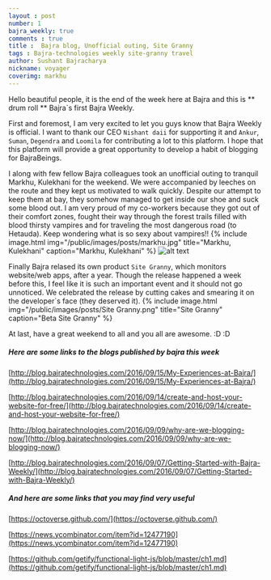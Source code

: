 ```yaml
---
layout : post
number: 1
bajra_weekly: true
comments : true
title :  Bajra blog, Unofficial outing, Site Granny
tags : Bajra-technologies weekly site-granny travel
author: Sushant Bajracharya
nickname: voyager
coverimg: markhu
---
```


Hello beautiful people, it is the end of the week here at Bajra and this is ** drum roll ** Bajra`s first  Bajra Weekly.

First and foremost, I am very excited to let you guys know that Bajra Weekly is official. I want to thank our CEO `Nishant daii` for supporting it and `Ankur`, `Suman`, `Degendra` and `Loomila` for contributing a lot to this platform. I hope that this platform will provide a great opportunity to develop a habit of blogging for BajraBeings.


I along with few fellow Bajra colleagues took an unofficial outing to tranquil Markhu, Kulekhani for the weekend. We were accompanied by leeches on the route and they kept us motivated to walk quickly. Despite our attempt to keep them at bay, they somehow managed to get inside our shoe and suck some blood out. I am very proud of my co-workers because they got out of their comfort zones, fought their way through the forest trails filled with blood thirsty vampires and for traveling the most dangerous road (to Hetauda). Keep wondering what is so sexy about vampires!!
{% include image.html
            img="/public/images/posts/markhu.jpg"
            title="Markhu, Kulekhani"
            caption="Markhu, Kulekhani" %}
![alt text](http://1.bp.blogspot.com/_OBZ90VoJqNc/TSw_7rRQuHI/AAAAAAAAFqM/DgDgTAMvsnM/s1600/Stephen%2527s%2Bjungle%2Bpet.jpg "Leech")


Finally Bajra relased its own product `Site Granny`, which monitors website/web apps, after a year. Though the release happened a week before this, I feel like it is such an important event and it should not go unnoticed. We celebrated the release by cutting cakes and smearing it on the developer`s face (they deserved it).
{% include image.html
            img="/public/images/posts/Site Granny.png"
            title="Site Granny"
            caption="Beta Site Granny" %}

At last, have a great weekend to all and you all are awesome. :D :D

##### Here are some links to the blogs published by bajra this week
[http://blog.bajratechnologies.com/2016/09/15/My-Experiences-at-Bajra/](http://blog.bajratechnologies.com/2016/09/15/My-Experiences-at-Bajra/)

[http://blog.bajratechnologies.com/2016/09/14/create-and-host-your-website-for-free/](http://blog.bajratechnologies.com/2016/09/14/create-and-host-your-website-for-free/)

[http://blog.bajratechnologies.com/2016/09/09/why-are-we-blogging-now/](http://blog.bajratechnologies.com/2016/09/09/why-are-we-blogging-now/)

[http://blog.bajratechnologies.com/2016/09/07/Getting-Started-with-Bajra-Weekly/](http://blog.bajratechnologies.com/2016/09/07/Getting-Started-with-Bajra-Weekly/)

##### And here are some links that you may find very useful
[https://octoverse.github.com/](https://octoverse.github.com/)

[https://news.ycombinator.com/item?id=12477190](https://news.ycombinator.com/item?id=12477190)

[https://github.com/getify/functional-light-js/blob/master/ch1.md](https://github.com/getify/functional-light-js/blob/master/ch1.md)
